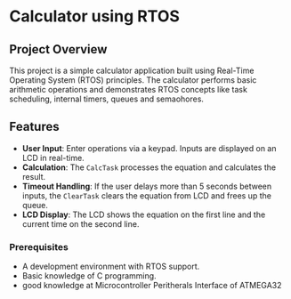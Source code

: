 # Calculator using RTOS

## Project Overview

This project is a simple calculator application built using Real-Time Operating System (RTOS) principles. 
The calculator performs basic arithmetic operations and demonstrates RTOS concepts like task scheduling, internal timers, queues and semaohores.

## Features

- **User Input**: Enter operations via a keypad. Inputs are displayed on an LCD in real-time.
- **Calculation**: The `CalcTask` processes the equation and calculates the result.
- **Timeout Handling**: If the user delays more than 5 seconds between inputs, the `ClearTask` clears the equation from LCD and frees up the queue.
- **LCD Display**: The LCD shows the equation on the first line and the current time on the second line.


### Prerequisites

- A development environment with RTOS support.
- Basic knowledge of C programming.
- good knowledge at Microcontroller Peritherals Interface of ATMEGA32

